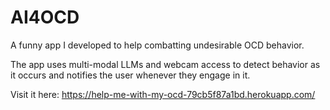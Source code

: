 # AI4OCD
A funny app I developed to help combatting undesirable OCD behavior.

The app uses multi-modal LLMs and webcam access to detect behavior as it occurs and notifies the user whenever they engage in it.

Visit it here: https://help-me-with-my-ocd-79cb5f87a1bd.herokuapp.com/

<!-- Examples:  -->

<!-- 1. Not touching ![Alt text](/resources/images/screenshot-not-touching.png?raw=true "Not Touching")

2. Touching alert ![Alt text](/resources/images/screenshot-touching.png?raw=true "Touching") -->
